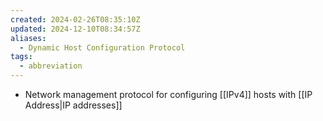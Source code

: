 ```yaml
---
created: 2024-02-26T08:35:10Z
updated: 2024-12-10T08:34:57Z
aliases:
  - Dynamic Host Configuration Protocol
tags:
  - abbreviation
---
```

- Network management protocol for configuring [[IPv4]] hosts with [[IP Address|IP addresses]]